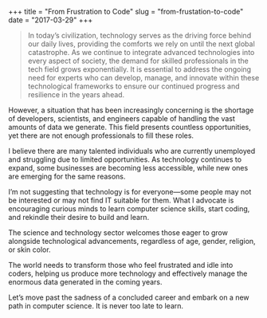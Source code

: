 +++
title = "From Frustration to Code"
slug = "from-frustation-to-code"
date = "2017-03-29"
+++

> In today’s civilization, technology serves as the driving force behind our daily lives, providing the comforts we rely on until the next global catastrophe. As we continue to integrate advanced technologies into every aspect of society, the demand for skilled professionals in the tech field grows exponentially. It is essential to address the ongoing need for experts who can develop, manage, and innovate within these technological frameworks to ensure our continued progress and resilience in the years ahead.


However, a situation that has been increasingly concerning is the shortage of developers, scientists, and engineers capable of handling the vast amounts of data we generate. This field presents countless opportunities, yet there are not enough professionals to fill these roles.

I believe there are many talented individuals who are currently unemployed and struggling due to limited opportunities. As technology continues to expand, some businesses are becoming less accessible, while new ones are emerging for the same reasons. 

I’m not suggesting that technology is for everyone—some people may not be interested or may not find IT suitable for them. What I advocate is encouraging curious minds to learn computer science skills, start coding, and rekindle their desire to build and learn. 

The science and technology sector welcomes those eager to grow alongside technological advancements, regardless of age, gender, religion, or skin color. 

The world needs to transform those who feel frustrated and idle into coders, helping us produce more technology and effectively manage the enormous data generated in the coming years. 

Let’s move past the sadness of a concluded career and embark on a new path in computer science. It is never too late to learn.
